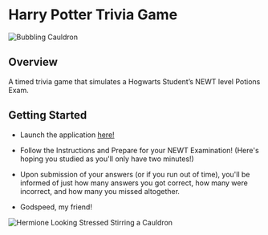 # Harry Potter Trivia Game

![Bubbling Cauldron](https://media.giphy.com/media/UKtd6froGTmuY/giphy.gif)

## Overview

A timed trivia game that simulates a Hogwarts Student’s NEWT level Potions Exam.

## Getting Started

* Launch the application [here!] 

* Follow the Instructions and Prepare for your NEWT Examination!
(Here's hoping you studied as you'll only have two minutes!)

* Upon submission of your answers (or if you run out of time), you'll be informed of just how many answers you got correct, how many were incorrect, and how many you missed altogether. 

* Godspeed, my friend!

![Hermione Looking Stressed Stirring a Cauldron](https://media.giphy.com/media/kErFkM1pLbeta/giphy.gif)


[here!]: https://njedic.github.io/TriviaGame/
